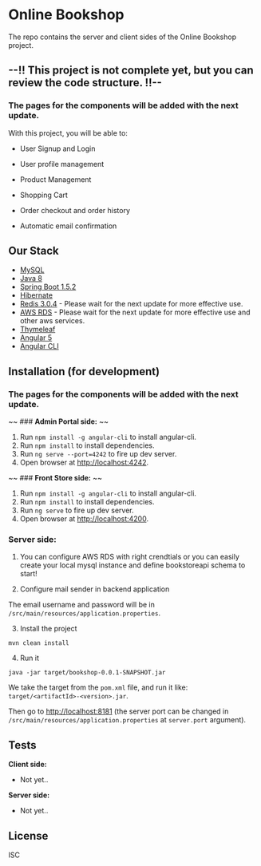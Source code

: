 # Online Bookshop


The repo contains the server and client sides of the Online Bookshop project.

## --!! This project is not complete yet, but you can review the code structure. !!--

### The pages for the components will be added with the next update.

With this project, you will be able to:

- User Signup and Login

- User profile management

- Product Management

- Shopping Cart

- Order checkout and order history

- Automatic email confirmation


## Our Stack
* [MySQL](https://www.mysql.com/)
* [Java 8](https://www.oracle.com/java/)
* [Spring Boot 1.5.2](https://spring.io/)
* [Hibernate](http://http://hibernate.org/)
* [Redis 3.0.4](https://redis.io/) - Please wait for the next update for more effective use.
* [AWS RDS](https://aws.amazon.com/rds/) - Please wait for the next update for more effective use and other aws services.
* [Thymeleaf](https://www.thymeleaf.org/)
* [Angular 5](https://angular.io/)
* [Angular CLI](https://github.com/angular/angular-cli)


## Installation (for development)

### The pages for the components will be added with the next update.
~~ ### **Admin Portal side:** ~~

1. Run `npm install -g angular-cli` to install angular-cli.
2. Run `npm install` to install dependencies.
3. Run `ng serve --port=4242` to fire up dev server.
4. Open browser at [http://localhost:4242](http://localhost:4242).

~~ ### **Front Store side:** ~~

1. Run `npm install -g angular-cli` to install angular-cli.
2. Run `npm install` to install dependencies.
3. Run `ng serve` to fire up dev server.
4. Open browser at [http://localhost:4200](http://localhost:4200).

### **Server side:**

1. You can configure AWS RDS with right crendtials or you can easily create your local mysql instance and define bookstoreapi schema to start!

2. Configure mail sender in backend application

  The email username and password will be in `/src/main/resources/application.properties`.

3. Install the project
  ```
  mvn clean install
  ```

4. Run it
  ```
  java -jar target/bookshop-0.0.1-SNAPSHOT.jar
  ```
  We take the target from the `pom.xml` file, and run it like: `target/<artifactId>-<version>.jar`.

  Then go to [http://localhost:8181](http://localhost:8181) (the server port can be changed in `/src/main/resources/application.properties` at `server.port` argument).

## Tests

**Client side:**

  * Not yet..

**Server side:**

  * Not yet..


## License

ISC

